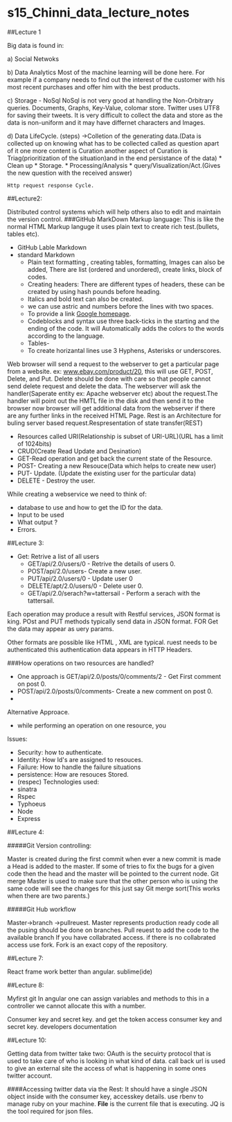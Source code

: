 # s15_Chinni_data_lecture_notes

##Lecture 1

Big data is found in:

a) Social Netwoks

b) Data Analytics
    Most of the  machine learning will be done here. For example if a company needs to find out the interest of the customer with his most recent purchases and offer him with the best products.
    
c) Storage - NoSql
     NoSql is not very good at handling the Non-Orbitrary queries. 
     Documents, Graphs, Key-Value, colomar store. 
     Twitter uses UTF8 for saving their tweets. 
     It is very difficult to collect the data and store as the data is non-uniform and it may have differnet characters and     Images. 

d) Data LifeCycle. (steps)
     ->Colletion of the generating data.(Data is collected up on knowing what has to be collected called as question apart of it one more content is Curation another aspect of Curation is Triag(prioritization of the situation)and in the end persistance of the data)
     * Clean up 
     * Storage. 
     * Processing/Analysis 
     * query/Visualization/Act.(Gives the new question with the received answer)
    
    Http request response Cycle. 
     
##Lecture2:

Distributed control systems which will help others also to edit and maintain the version control. 
###GitHub MarkDown
Markup language: This is like the normal HTML Markup languge it uses plain text to create rich test.(bullets, tables etc).  
* GitHub Lable Markdown
* standard Markdown
   * Plain text formatting , creating tables, formatting, Images can also be added, There are list (ordered and unordered), create links, block of codes.
   * Creating headers: There are different types of headers, these can be created by using hash pounds before heading. 
   * Italics and bold text can also be created. 
   * we can use astric and numbers before the lines with two spaces. 
   * To provide a link [Google homepage](www.google.com).
   * Codeblocks and syntax use three back-ticks in the starting and the ending of the code. It will Automatically adds the colors to the words according to the language. 
   * Tables-
   * To create horizantal lines use 3 Hyphens, Asterisks or underscores.  

Web browser will send a request to the webserver to get a particular page from a website. ex: www.ebay.com/product/20, this will use GET, POST, Delete, and Put. Delete should be done with care so that people cannot send delete request and delete the data. The webserver will ask the handler(Saperate entity ex: Apache webserver etc) about the request.The handler will point out the HMTL file in the disk and then send it to the browser now browser will get additional data from the webserver if there are any further links in the received HTML Page.  Rest is an Architecture for buling server based request.Respresentation of state transfer(REST)  
* Resources called URI(Relationship is subset of URI-URL)(URL has a limit of 1024bits)
* CRUD(Create Read Update and Desination)
* GET-Read operation and get back the current state of the Resource. 
* POST- Creating a new Resouce(Data which helps to create new user)
* PUT- Update. (Update the existing user for the particular data)
* DELETE - Destroy the user.  

While creating a webservice we need to think of:
* database to use and how to get the ID for the data. 
* Input to be used
* What output ?
* Errors. 

##Lecture 3:

* Get: Retrive a list of all users
  * GET/api/2.0/users/0 - Retrive the details of users 0.
  * POST/api/2.0/users- Create a new user. 
  * PUT/api/2.0/users/0 - Update user 0 
  * DELETE/apt/2.0/users/0 - Delete user 0.
  * GET/api/2.0/serach?w=tattersail - Perform a serach with the tattersail.


Each operation may produce a result with Restful services, JSON format is king. POst and PUT methods typically send data in JSON format. FOR Get the data may appear as uery params. 

Other formats are possible like HTML , XML are typical. ruest needs to be authenticated this authentication data appears in HTTP Headers. 

###How operations on two resources are handled?

* One approach is GET/api/2.0/posts/0/comments/2 - Get First comment on post 0.
* POST/api/2.0/posts/0/comments- Create a new comment on post 0.
* 
Alternative Approace.

* while performing an operation on one resource, you 

Issues:

* Security: how to authenticate.
* Identity: How Id's are assigned to resouces. 
* Failure: How to handle the failure situations
* persistence: How are resouces Stored. 
* (respec)
Technologies used: 
* sinatra
* Rspec
* Typhoeus
* Node
* Express


 
##Lecture 4:

#####Git Version controlling:

Master is created during the first commit when ever a new commit is made a Head is added to the master. If some of tries to fix the bugs for a given code then the head and the master will be pointed to the current node. Git merge Master is used to make sure that the other person who is using the same code will see the changes for this just say Git merge sort(This works when there are two parents.)

#####Git Hub workflow

Master->branch ->pullreuest. Master represents production ready code all the pusing should be done on branches. Pull reuest to add the code to the available branch If you have collabrated access. if there is no collabrated access use fork. Fork is an exact copy of the repository. 

##Lecture 7:

React frame work better than angular. sublime(ide) 

##Lecture 8:

Myfirst git In angular one can assign variables and methods to this in a controller we cannot allocate this with a number. 

Consumer key and secret key. and get the token access consumer key and secret key. 
developers documentation 

##Lecture 10:

Getting data from twitter take two: OAuth is the secuirty protocol that is used to take care of who is looking in what kind of data. call back url is used to give an external site the access of what is happening in some ones twitter account. 

####Accessing twitter data via the Rest:
    It should have a single JSON object inside with the consumer key, accesskey details. use rbenv to manage ruby on your  machine. __File__ is the current file that is executing. JQ is the tool required for json files. 



